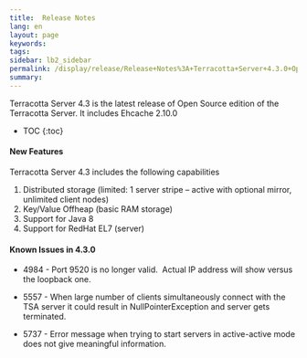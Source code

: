 ```yaml
---
title:  Release Notes
lang: en
layout: page
keywords:
tags:
sidebar: lb2_sidebar
permalink: /display/release/Release+Notes%3A+Terracotta+Server+4.3.0+Open+Source.html
summary:
---
```


Terracotta Server 4.3 is the latest release of Open Source edition of the Terracotta Server. It includes Ehcache 2.10.0


* TOC
{:toc}


#### **New Features**

Terracotta Server 4.3 includes the following capabilities

1.  Distributed storage (limited: 1 server stripe – active with optional mirror, unlimited client nodes)
2.  Key/Value Offheap (basic RAM storage)
3.  Support for Java 8
4.  Support for RedHat EL7 (server)  
    

#### Known Issues in 4.3.0

*   4984 - Port 9520 is no longer valid.  Actual IP address will show versus the loopback one.
    
*   5557 - When large number of clients simultaneously connect with the TSA server it could result in NullPointerException and server gets terminated.
    
*   5737 - Error message when trying to start servers in active-active mode does not give meaningful information.  
      
    


